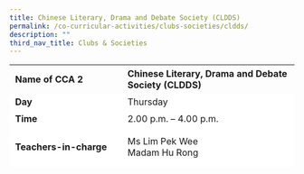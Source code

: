 ```yaml
---
title: Chinese Literary, Drama and Debate Society (CLDDS)
permalink: /co-curricular-activities/clubs-societies/cldds/
description: ""
third_nav_title: Clubs & Societies
---
```

<table border="0" style="box-sizing: inherit; border-collapse: collapse; border-spacing: 0px; max-width: 100%; height: 193px; width: 744.412px;"><tbody style="box-sizing: inherit;"><td style="box-sizing: inherit; padding: 5px 10px; width: 264.925px; height: 24px;"><strong style="box-sizing: inherit; font-weight: 700;">Name of CCA 2</strong></td><td style="box-sizing: inherit; padding: 5px 10px; width: 478.487px; height: 24px;"><strong style="box-sizing: inherit; font-weight: 700;">Chinese Literary, Drama and Debate Society (CLDDS)</strong></td><tr style="box-sizing: inherit; background: rgb(255, 255, 255); height: 24px;"><td style="box-sizing: inherit; padding: 5px 10px; width: 264.925px; height: 24px;"><strong style="box-sizing: inherit; font-weight: 700;">Day</strong></td><td style="box-sizing: inherit; padding: 5px 10px; width: 478.487px; height: 24px;">Thursday</td></tr><tr style="box-sizing: inherit; background: rgb(255, 255, 255); height: 24px;"><td style="box-sizing: inherit; padding: 5px 10px; width: 264.925px; height: 24px;"><strong style="box-sizing: inherit; font-weight: 700;">Time</strong></td><td style="box-sizing: inherit; padding: 5px 10px; width: 478.487px; height: 24px;">2.00 p.m. – 4.00 p.m.</td></tr><tr style="box-sizing: inherit; background: rgb(255, 255, 255); height: 70px;"><td style="box-sizing: inherit; padding: 5px 10px; width: 264.925px; height: 70px;"><strong style="box-sizing: inherit; font-weight: 700;">Teachers-in-charge</strong></td><td style="box-sizing: inherit; padding: 5px 10px; width: 478.487px; height: 70px;">Ms Lim Pek Wee<br>Madam Hu Rong</td></tr><td colspan="2" style="box-sizing: inherit; padding: 5px 10px; width: 743.412px; height: 336px;"><p style="box-sizing: inherit; font-size: 1em;">
Chinese Literary, Drama and Debate Society (CLDDS) was set up with the objective of developing the students’ talent and interest in Chinese Language and Culture in 2016.Since the start of the CCA in 2016, the students were given opportunities to engage in various Chinese Cultural activities such as Paper Cutting, Paper Folding, Lantern Making, Tying of Chinese Knot, Tongue Twisters, Chinese Chess, Chinese Opera Mask Making etc. Besides, to increase their social awareness and self-confidence, showcasing their talents as well as developing their leadership qualities.</p><p style="box-sizing: inherit; font-size: 1em;"></p><p style="box-sizing: inherit; font-size: 1em;">CLDDS students were further exposed to various aspects of Chinese Drama through drama lessons conducted by professional instructors who was engaged to teach them how to use their voice, expression and body language to act. CLDDS performed during this year Chinese New Year Celebration Concert, showcasing their talents to the teachers and students.</p><p style="box-sizing: inherit; font-size: 1em;">Through the CCA, students will be able to develop social skills and build their self-confidence. The CCA also serves as a platform for the students to develop character and have a sense of belonging, knowing the roots as well as develop a love for mother tongue language.</p>